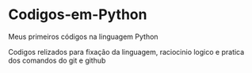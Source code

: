 # Codigos-em-Python

Meus primeiros códigos na linguagem Python

Codigos relizados para fixação da linguagem, raciocinio logico e pratica dos comandos do git e github
